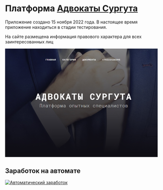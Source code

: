 # Платформа [Адвокаты Сургута](https://advokat086.ru)

Приложение создано 15 ноября 2022 года. В настоящее время приложение находиться в стадии тестирования.

На сайте размещена информация правового характера 
для всех заинтересованных лиц

<img style="max-width:500px" src="public/images/preview.jpg">

## Заработок на автомате
[![Автоматический заработок](https://autodengi.com/faners/ru/468.gif)](https://autodengi.com/pr/686527)
